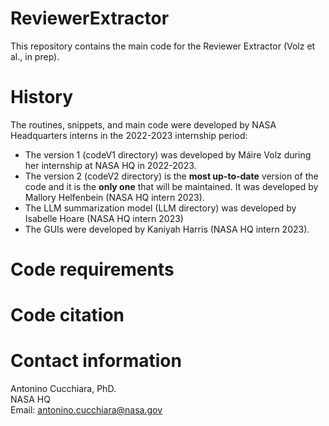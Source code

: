 # ReviewerExtractor
This repository contains the main code for the Reviewer Extractor (Volz et al., in prep).<br>
# History
The routines, snippets, and main code were developed by NASA Headquarters interns in the 2022-2023 internship period: 
* The version 1 (codeV1 directory) was developed by Máire Volz during her internship at NASA HQ in 2022-2023. 
* The version 2 (codeV2 directory) is the **most up-to-date** version of the code and it is the **only one** that will be maintained. It was developed by Mallory Helfenbein (NASA HQ intern 2023).
* The LLM summarization model (LLM directory) was developed by Isabelle Hoare (NASA HQ intern 2023)
* The GUIs were developed by Kaniyah Harris (NASA HQ intern 2023).

# Code requirements
# Code citation
# Contact information
Antonino Cucchiara, PhD.  
NASA HQ  
Email: antonino.cucchiara@nasa.gov
